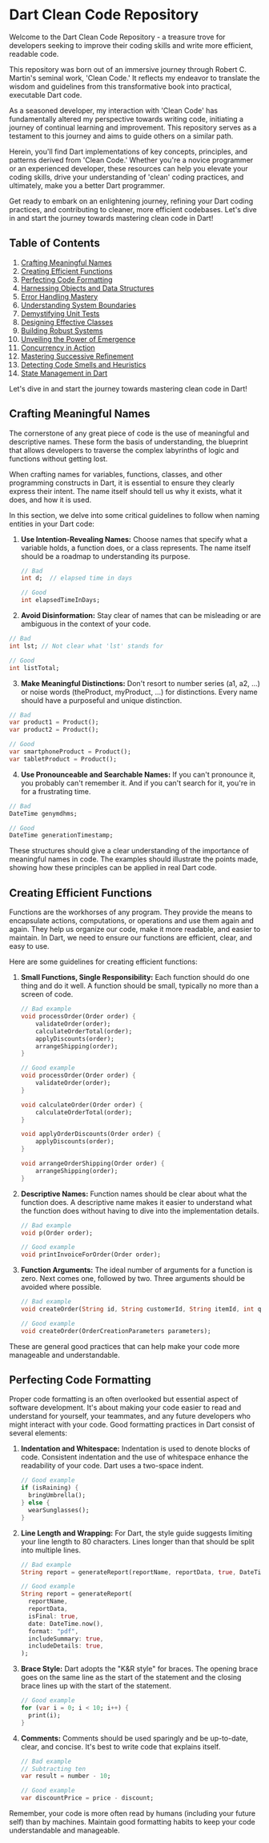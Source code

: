 # Dart Clean Code Repository

Welcome to the Dart Clean Code Repository - a treasure trove for developers seeking to improve their coding skills and write more efficient, readable code.

This repository was born out of an immersive journey through Robert C. Martin's seminal work, 'Clean Code.' It reflects my endeavor to translate the wisdom and guidelines from this transformative book into practical, executable Dart code.

As a seasoned developer, my interaction with 'Clean Code' has fundamentally altered my perspective towards writing code, initiating a journey of continual learning and improvement. This repository serves as a testament to this journey and aims to guide others on a similar path.

Herein, you'll find Dart implementations of key concepts, principles, and patterns derived from 'Clean Code.' Whether you're a novice programmer or an experienced developer, these resources can help you elevate your coding skills, drive your understanding of 'clean' coding practices, and ultimately, make you a better Dart programmer.

Get ready to embark on an enlightening journey, refining your Dart coding practices, and contributing to cleaner, more efficient codebases. Let's dive in and start the journey towards mastering clean code in Dart!


## Table of Contents

1. [Crafting Meaningful Names](#crafting-meaningful-names)
2. [Creating Efficient Functions](#creating-efficient-functions)
3. [Perfecting Code Formatting](#perfecting-code-formatting)
4. [Harnessing Objects and Data Structures](#harnessing-objects-and-data-structures)
5. [Error Handling Mastery](#error-handling-mastery)
6. [Understanding System Boundaries](#understanding-system-boundaries)
7. [Demystifying Unit Tests](#demystifying-unit-tests)
8. [Designing Effective Classes](#designing-effective-classes)
9. [Building Robust Systems](#building-robust-systems)
10. [Unveiling the Power of Emergence](#unveiling-the-power-of-emergence)
11. [Concurrency in Action](#concurrency-in-action)
12. [Mastering Successive Refinement](#mastering-successive-refinement)
13. [Detecting Code Smells and Heuristics](#detecting-code-smells-and-heuristics)
14. [State Management in Dart](#state-management-in-dart)

Let's dive in and start the journey towards mastering clean code in Dart!

## Crafting Meaningful Names

The cornerstone of any great piece of code is the use of meaningful and descriptive names. These form the basis of understanding, the blueprint that allows developers to traverse the complex labyrinths of logic and functions without getting lost.

When crafting names for variables, functions, classes, and other programming constructs in Dart, it is essential to ensure they clearly express their intent. The name itself should tell us why it exists, what it does, and how it is used.

In this section, we delve into some critical guidelines to follow when naming entities in your Dart code:

1. **Use Intention-Revealing Names:** Choose names that specify what a variable holds, a function does, or a class represents. The name itself should be a roadmap to understanding its purpose.
   
   ```dart
   // Bad
   int d;  // elapsed time in days

   // Good
   int elapsedTimeInDays;
2. **Avoid Disinformation:** Stay clear of names that can be misleading or are ambiguous in the context of your code.
  ```dart
  // Bad
  int lst; // Not clear what 'lst' stands for

  // Good
  int listTotal;
  ```
3. **Make Meaningful Distinctions:** Don't resort to number series (a1, a2, ...) or noise words (theProduct, myProduct, ...) for distinctions. Every name should have a purposeful and unique distinction.
  ```dart
  // Bad
  var product1 = Product();
  var product2 = Product();

  // Good
  var smartphoneProduct = Product();
  var tabletProduct = Product();
  ```
4. **Use Pronounceable and Searchable Names:** If you can't pronounce it, you probably can't remember it. And if you can't search for it, you're in for a frustrating time.
  ```dart
  // Bad
  DateTime genymdhms;

  // Good
  DateTime generationTimestamp;
  ```

These structures should give a clear understanding of the importance of meaningful names in code. The examples should illustrate the points made, showing how these principles can be applied in real Dart code.

## Creating Efficient Functions

Functions are the workhorses of any program. They provide the means to encapsulate actions, computations, or operations and use them again and again. They help us organize our code, make it more readable, and easier to maintain. In Dart, we need to ensure our functions are efficient, clear, and easy to use.

Here are some guidelines for creating efficient functions:

1. **Small Functions, Single Responsibility:** Each function should do one thing and do it well. A function should be small, typically no more than a screen of code.

   ```dart
   // Bad example
   void processOrder(Order order) {
       validateOrder(order);
       calculateOrderTotal(order);
       applyDiscounts(order);
       arrangeShipping(order);
   }
   
   // Good example
   void processOrder(Order order) {
       validateOrder(order);
   }
   
   void calculateOrder(Order order) {
       calculateOrderTotal(order);
   }
   
   void applyOrderDiscounts(Order order) {
       applyDiscounts(order);
   }
   
   void arrangeOrderShipping(Order order) {
       arrangeShipping(order);
   }
2. **Descriptive Names:** Function names should be clear about what the function does. A descriptive name makes it easier to understand what the function does without having to dive into the implementation details.
   ```dart
   // Bad example
   void p(Order order);

   // Good example
   void printInvoiceForOrder(Order order);
   ```
3. **Function Arguments:** The ideal number of arguments for a function is zero. Next comes one, followed by two. Three arguments should be avoided where possible.
   ```dart
   // Bad example
   void createOrder(String id, String customerId, String itemId, int quantity, String shippingAddress);

   // Good example
   void createOrder(OrderCreationParameters parameters);
   ```
These are general good practices that can help make your code more manageable and understandable.

## Perfecting Code Formatting

Proper code formatting is an often overlooked but essential aspect of software development. It's about making your code easier to read and understand for yourself, your teammates, and any future developers who might interact with your code. Good formatting practices in Dart consist of several elements:

1. **Indentation and Whitespace:** Indentation is used to denote blocks of code. Consistent indentation and the use of whitespace enhance the readability of your code. Dart uses a two-space indent.

    ```dart
    // Good example
    if (isRaining) {
      bringUmbrella();
    } else {
      wearSunglasses();
    }
    ```

2. **Line Length and Wrapping:** For Dart, the style guide suggests limiting your line length to 80 characters. Lines longer than that should be split into multiple lines.

    ```dart
    // Bad example
    String report = generateReport(reportName, reportData, true, DateTime.now(), "pdf", true, true);

    // Good example
    String report = generateReport(
      reportName,
      reportData,
      isFinal: true,
      date: DateTime.now(),
      format: "pdf",
      includeSummary: true,
      includeDetails: true,
    );
    ```

3. **Brace Style:** Dart adopts the "K&R style" for braces. The opening brace goes on the same line as the start of the statement and the closing brace lines up with the start of the statement.

    ```dart
    // Good example
    for (var i = 0; i < 10; i++) {
      print(i);
    }
    ```

4. **Comments:** Comments should be used sparingly and be up-to-date, clear, and concise. It's best to write code that explains itself.

    ```dart
    // Bad example
    // Subtracting ten
    var result = number - 10; 

    // Good example
    var discountPrice = price - discount; 
    ```

Remember, your code is more often read by humans (including your future self) than by machines. Maintain good formatting habits to keep your code understandable and manageable.

